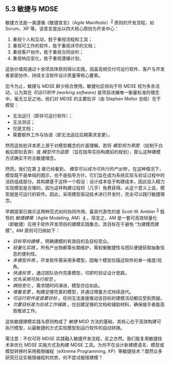 ## 5.3 敏捷与 MDSE
敏捷方法是一类遵循《敏捷宣言》（Agile Manifesto）<sup>[2](0.md#2)</sup> 原则的开发流程，如 Scrum、XP 等。该宣言提出以四大核心原则为开发中心：

1. 重视个人和互动，胜于重视流程和工具；
2. 重视可工作的软件，胜于重视详尽的文档；
3. 重视客户协作，胜于重视合同谈判；
4. 重视响应变化，胜于重视遵循计划。

这些价值观通过十余项具体原则得以实践，涵盖高频交付可运行软件、客户与开发者紧密协作、持续关注软件设计质量等核心要素。

迄今为止，敏捷与 MDSE 鲜少结合使用。敏捷社区倾向于将 MDSE 视为多余活动，认为其在 *可运行软件 (working software)* 是项目进展唯一衡量标准的理念中，毫无立足之地。他们对 MDSE 的主要批评（由 Stephen Mellor 总结）在于模型：

- 无法运行（即非可运行软件）；
- 无法测试；
- 仅是文档；
- 需要额外工作与协调（即无法适应后期需求变更）。

然而这些批评本质上源于对模型概念的片面理解。若将 *模型视为草图* （绘制于白板后即刻丢弃）或 *模型作为蓝图* （旨在指导实际构建前的规划），那么这种建模方式确实不符合敏捷理念。

然而，我们在第 [3](../ch3/0.md) 章已经看到， *模型可以成为可执行的产出物* 。在这种情况下，模型既不是单纯的图示，也不是指导方针。它们旨在成为系统实现与验证过程中的活跃组成部分。其构建基于这样一个假设：设计成本低于构建成本，因此投入精力实现模型是合理的，因为这样构建过程将（几乎）免费获得。从这个意义上说，模型就是可运行的软件。因此，采用模型驱动技术进行开发时，完全可以践行敏捷理念。

早期提案已揭示这两种范式如何协同作用。最具代表性的是 Scott W. Ambler <sup>[3](0.md#3)</sup> 倡导的 *敏捷建模*（Agile Modeling, AM）[4](../bibliography.md#4) 。简言之，AM 是一套可高效轻量化（即敏捷）应用于软件开发项目的建模实践集合。其目标在于避免 “为建模而建模”。AM 原则可归纳如下：

- *目标导向建模* 。明确建模的有效目的及目标受众。
- *轻量化实践* 。所有产出物都需长期维护，需权衡敏捷性与团队便捷获取抽象信息的便利性。
- *多模型并用* 。开发软件需采用多模型，因每个模型仅描述软件的单一维度/视角。
- *快速反馈* 。通过团队协作完善模型，可即时验证设计思路。
- *优先采用可执行规范* 。
- *拥抱变化* 。需求随时间演进，模型亦应如此。
- *增量变更* 。构建足够完善的模型，并通过增量方式持续迭代。
- *可运行软件是首要目标* 。任何无法直接推动该目标的建模活动都应受到质疑。
- *次要目标是为后续工作铺路* 。仅创建足够的文档和辅助材料，确保接手者能高效推进工作。

这些敏捷建模实践与原则构成了 *敏捷 MDD* 方法的基础，其核心在于高效构建可执行模型，以最敏捷的方式实现模型到运行软件的自动转换。

需注意：不仅可将 MDSE 实践融入敏捷开发流程，反之亦然。我们能复用敏捷技术来优化 MDSE 实施方式及构建 MDSE 工具。为何不在设计新建模语言、模型或模型转换时采用极限编程（eXtreme Programming, XP）等敏捷技术？既然众多研究已证实极限编程的优势，何不尝试极限建模？
